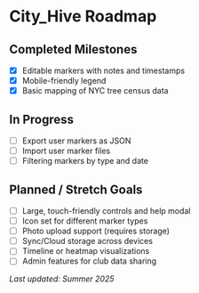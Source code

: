 # City_Hive Roadmap

## Completed Milestones

- [x] Editable markers with notes and timestamps
- [x] Mobile-friendly legend
- [x] Basic mapping of NYC tree census data

## In Progress

- [ ] Export user markers as JSON
- [ ] Import user marker files
- [ ] Filtering markers by type and date

## Planned / Stretch Goals

- [ ] Large, touch-friendly controls and help modal
- [ ] Icon set for different marker types
- [ ] Photo upload support (requires storage)
- [ ] Sync/Cloud storage across devices
- [ ] Timeline or heatmap visualizations
- [ ] Admin features for club data sharing

_Last updated: Summer 2025_
